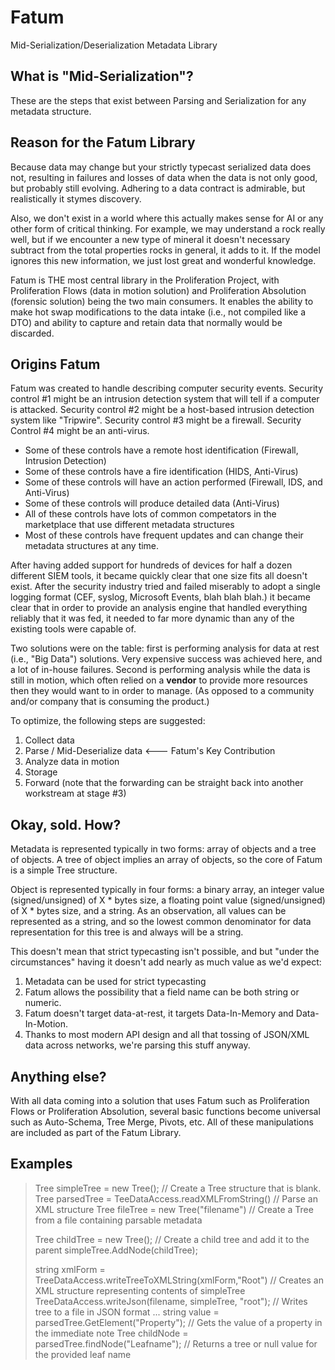 # Fatum

Mid-Serialization/Deserialization Metadata Library

## What is "Mid-Serialization"?

These are the steps that exist between Parsing and Serialization for any metadata structure.

## Reason for the Fatum Library

Because data may change but your strictly typecast serialized data does not, resulting in failures and losses of data when the data is not only good, but probably still evolving.  Adhering to a data contract is admirable, but realistically it stymes discovery.

Also, we don't exist in a world where this actually makes sense for AI or any other form of critical thinking.  For example, we may understand a rock really well, but if we encounter a new type of mineral it doesn't necessary subtract from the total properties rocks in general, it adds to it.  If the model ignores this new information, we just lost great and wonderful knowledge.

Fatum is THE most central library in the Proliferation Project, with Proliferation Flows (data in motion solution) and Proliferation Absolution (forensic solution) being the two main consumers.  It enables the ability to make hot swap modifications to the data intake (i.e., not compiled like a DTO) and ability to capture and retain data that normally would be discarded.

## Origins Fatum

Fatum was created to handle describing computer security events.  Security control #1 might be an intrusion detection system that will tell if a computer is attacked.  Security control #2 might be a host-based intrusion detection system like "Tripwire".  Security control #3 might be a firewall.  Security Control #4 might be an anti-virus.

- Some of these controls have a remote host identification (Firewall, Intrusion Detection)
- Some of these controls have a fire identification (HIDS, Anti-Virus)
- Some of these controls will have an action performed (Firewall, IDS, and Anti-Virus)
- Some of these controls will produce detailed data (Anti-Virus)
- All of these controls have lots of common competators in the marketplace that use different metadata structures
- Most of these controls have frequent updates and can change their metadata structures at any time.

After having added support for hundreds of devices for half a dozen different SIEM tools, it became quickly clear that one size fits all doesn't exist.  After the security industry tried and failed miserably to adopt a single logging format (CEF, syslog, Microsoft Events, blah blah blah.) it became clear that in order to provide an analysis engine that handled everything reliably that it was fed, it needed to far more dynamic than any of the existing tools were capable of.

Two solutions were on the table:  first is performing analysis for data at rest (i.e., "Big Data") solutions. Very expensive success was achieved here, and a lot of in-house failures.  Second is performing analysis while the data is still in motion, which often relied on a **vendor** to provide more resources then they would want to in order to manage.  (As opposed to a community and/or company that is consuming the product.)

To optimize, the following steps are suggested:

1) Collect data
2) Parse / Mid-Deserialize data <--- Fatum's Key Contribution
3) Analyze data in motion
4) Storage
5) Forward (note that the forwarding can be straight back into another workstream at stage #3)

## Okay, sold. How?

Metadata is represented typically in two forms:  array of objects and a tree of objects.  A tree of object implies an array of objects, so the core of Fatum is a simple Tree structure.

Object is represented typically in four forms:  a binary array, an integer value (signed/unsigned) of X * bytes size, a floating point value (signed/unsigned) of X * bytes size, and a string.  As an observation, all values can be represented as a string, and so the lowest common denominator for data representation for this tree is and always will be a string.

This doesn't mean that strict typecasting isn't possible, and but "under the circumstances" having it doesn't add nearly as much value as we'd expect:

1)  Metadata can be used for strict typecasting
2)  Fatum allows the possibility that a field name can be both string or numeric.
3)  Fatum doesn't target data-at-rest, it targets Data-In-Memory and Data-In-Motion.
4)  Thanks to most modern API design and all that tossing of JSON/XML data across networks, we're parsing this stuff anyway.

## Anything else?

With all data coming into a solution that uses Fatum such as Proliferation Flows or Proliferation Absolution, several basic functions become universal such as Auto-Schema, Tree Merge, Pivots, etc.  All of these manipulations are included as part of the Fatum Library.

## Examples

> Tree simpleTree = new Tree();                                              // Create a Tree structure that is blank.
> Tree parsedTree = TeeDataAccess.readXMLFromString(<xml data in string>)    // Parse an XML structure
> Tree fileTree = new Tree("filename")                                       // Create a Tree from a file containing parsable metadata
> 
> Tree childTree = new Tree();                                               // Create a child tree and add it to the parent
> simpleTree.AddNode(childTree);
>
> string xmlForm = TreeDataAccess.writeTreeToXMLString(xmlForm,"Root")       // Creates an XML structure representing contents of simpleTree
> TreeDataAccess.writeJson(filename, simpleTree, "root");                    // Writes tree to a file in JSON format
>  ...
> string value = parsedTree.GetElement("Property");                          // Gets the value of a property in the immediate note
> Tree childNode = parsedTree.findNode("Leafname");                          // Returns a tree or null value for the provided leaf name
